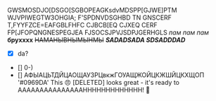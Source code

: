 GWSMOSDJO[DSGO[SGBOPEAGKsdvMDSPP[GJWE]PTM
WJVPIWEGTW3OHGIA; F'SPDNVDSGHBD TN GNSCERF T,FYYFZCE=EAFGBLFHFC CJBCB[EQ CJXEQ CERF FP[JFOPQNGNESPEGJEA
FJSOCSJPVJSDPJGERHGLS
*пам пам пам* **брухххх** ~~НАМАНЫВНЫМЫНМЫ~~ ***SADADSADA
SDSADDDAD***
- [X] da?
- [] 0-)
- [] АФЫАЦЬТДЙЦАОЩАУЗРЦвкжГОУАЩЖОЙЦКЖШЙЦКХЩОП
  '#0969DA'
    This 😠 [DELETED] looks great - it's ready to AAAAAAAAAAAAAAAHHHHHHHHHHHHH! 🍪
